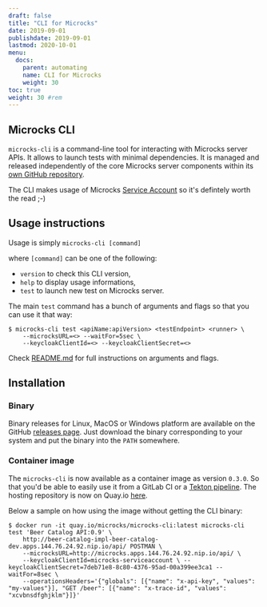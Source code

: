 ```yaml
---
draft: false
title: "CLI for Microcks"
date: 2019-09-01
publishdate: 2019-09-01
lastmod: 2020-10-01
menu:
  docs:
    parent: automating
    name: CLI for Microcks
    weight: 30
toc: true
weight: 30 #rem
---
```


## Microcks CLI 

`microcks-cli` is a command-line tool for interacting with Microcks server APIs. It allows to launch tests with minimal dependencies. It is managed and released independently of the core Microcks server components within its [own GitHub repository](https://github.com/microcks/microcks-cli).

The CLI makes usage of Microcks [Service Account](../service-account) so it's defintely worth the read ;-)

## Usage instructions

Usage is simply `microcks-cli [command]`

where `[command]` can be one of the following:

* `version` to check this CLI version,
* `help` to display usage informations,
* `test` to launch new test on Microcks server.

The main `test` command has a bunch of arguments and flags so that you can use it that way:
```
$ microcks-cli test <apiName:apiVersion> <testEndpoint> <runner> \
	--microcksURL=<> --waitFor=5sec \
	--keycloakClientId=<> --keycloakClientSecret=<>
```

Check [README.md](https://github.com/microcks/microcks-cli/blob/master/README.md) for full instructions on arguments and flags.

## Installation

### Binary

Binary releases for Linux, MacOS or Windows platform are available on the GitHub [releases page](https://github.com/microcks/microcks-cli/releases). Just download the binary corresponding to your system and put the binary into the `PATH` somewhere.

### Container image

The `microcks-cli` is now available as a container image as version `0.3.0`. So that you'd be able to easily use it from a GitLab CI or a [Tekton pipeline](../tekton). The hosting repository is now on Quay.io [here](https://quay.io/repository/microcks/microcks-cli?tab=info).

Below a sample on how using the image without getting the CLI binary:

```
$ docker run -it quay.io/microcks/microcks-cli:latest microcks-cli test 'Beer Catalog API:0.9' \
    http://beer-catalog-impl-beer-catalog-dev.apps.144.76.24.92.nip.io/api/ POSTMAN \
    --microcksURL=http://microcks.apps.144.76.24.92.nip.io/api/ \
    --keycloakClientId=microcks-serviceaccount \ --keycloakClientSecret=7deb71e8-8c80-4376-95ad-00a399ee3ca1 --waitFor=8sec \
    --operationsHeaders='{"globals": [{"name": "x-api-key", "values": "my-values"}], "GET /beer": [{"name": "x-trace-id", "values": "xcvbnsdfghjklm"}]}'
```